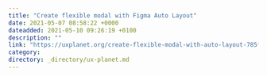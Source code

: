 ```yaml
---
title: "Create flexible modal with Figma Auto Layout"
date: 2021-05-07 08:58:22 +0000
dateadded: 2021-05-10 09:26:19 +0100
description: ""
link: "https://uxplanet.org/create-flexible-modal-with-auto-layout-785fe2a776c0?source=rss----819cc2aaeee0---4"
category:
directory: _directory/ux-planet.md
---
```

